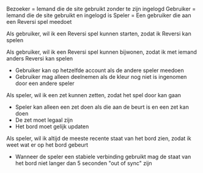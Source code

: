 Bezoeker = Iemand die de site gebruikt zonder te zijn ingelogd
Gebruiker = Iemand die de site gebruikt en ingelogd is
Speler = Een gebruiker die aan een Reversi spel meedoet

Als gebruiker, wil ik een Reversi spel kunnen starten, zodat ik Reversi kan spelen

Als gebruiker, wil ik een Reversi spel kunnen bijwonen, zodat ik met iemand anders Reversi kan spelen
- Gebruiker kan op hetzelfde account als de andere speler meedoen
- Gebruiker mag alleen deelnemen als de kleur nog niet is ingenomen door een andere speler

Als speler, wil ik een zet kunnen zetten, zodat het spel door kan gaan
- Speler kan alleen een zet doen als die aan de beurt is en een zet kan doen
- De zet moet legaal zijn
- Het bord moet gelijk updaten

Als speler, wil ik altijd de meeste recente staat van het bord zien, zodat ik weet wat er op het bord gebeurt
- Wanneer de speler een stabiele verbinding gebruikt mag de staat van het bord niet langer dan 5 seconden "out of sync" zijn
